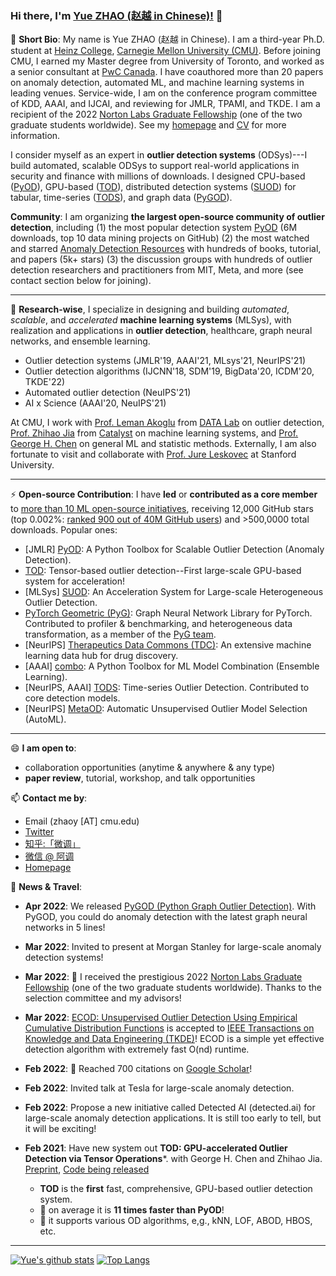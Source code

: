 ### Hi there, I'm [Yue ZHAO (赵越 in Chinese)!](https://www.andrew.cmu.edu/user/yuezhao2/) 👋

🌱 **Short Bio**: My name is Yue ZHAO (赵越 in Chinese). I am a third-year Ph.D. student at [Heinz College](https://www.heinz.cmu.edu/programs/phd-programs/), 
[Carnegie Mellon University (CMU)](https://www.cmu.edu/).
Before joining CMU, I earned my Master degree from University of Toronto, and worked as a senior consultant at [PwC Canada](https://www.pwc.com/ca/en.html). 
I have coauthored more than 20 papers on anomaly detection, automated ML, and machine learning systems in leading venues. 
Service-wide, I am on the conference program committee of KDD, AAAI, and IJCAI, and reviewing for JMLR, TPAMI, and TKDE.
I am a recipient of the 2022 [Norton Labs Graduate Fellowship](https://www.nortonlifelock.com/us/en/careers/graduate-fellowship/) 
(one of the two graduate students worldwide).
See my [homepage](https://www.andrew.cmu.edu/user/yuezhao2/) and [CV](https://www.andrew.cmu.edu/user/yuezhao2/files/ZHAO_YUE_CV.pdf) for more information.

I consider myself as an expert in **outlier detection systems** (ODSys)---I build automated, scalable ODSys to support
real-world applications in security and finance with millions of downloads. 
I designed CPU-based ([PyOD](https://github.com/yzhao062/pyod)), 
GPU-based ([TOD](https://github.com/yzhao062/tod)), 
distributed detection systems ([SUOD](https://github.com/yzhao062/suod)) 
for tabular, time-series ([TODS](https://github.com/datamllab/tods)), 
and graph data ([PyGOD](https://github.com/pygod-team/pygod)).

**Community**: I am organizing **the largest open-source community of outlier detection**, including
(1) the most popular detection system [PyOD](https://github.com/yzhao062/pyod) (6M downloads, top 10 data mining projects on GitHub)
(2) the most watched and starred [Anomaly Detection Resources](https://github.com/yzhao062/anomaly-detection-resources) with hundreds of books, tutorial, and papers (5k+ stars)
(3) the discussion groups with hundreds of outlier detection researchers and practitioners from MIT, Meta, and more (see contact section below for joining).


----


🔭 **Research-wise**, I specialize in designing and building *automated*, *scalable*, and *accelerated* **machine learning systems** (MLSys), 
with realization and applications in **outlier detection**, healthcare, graph neural networks, and ensemble learning.

- Outlier detection systems (JMLR'19, AAAI'21, MLsys'21, NeurIPS'21)
- Outlier detection algorithms (IJCNN'18, SDM'19, BigData'20, ICDM'20, TKDE'22)
- Automated outlier detection (NeuIPS'21)
- AI x Science (AAAI'20, NeuIPS'21)

At CMU, I work with [Prof. Leman Akoglu](http://www.cs.cmu.edu/~lakoglu/) from [DATA Lab](https://datalab.heinz.cmu.edu/) on outlier detection,
[Prof. Zhihao Jia](https://cs.cmu.edu/~zhihaoj2) from [Catalyst](https://catalyst.cs.cmu.edu/) on machine learning systems, 
and [Prof. George H. Chen](http://www.andrew.cmu.edu/user/georgech/) on general ML and statistic methods. 
Externally, I am also fortunate to visit and collaborate with [Prof. Jure Leskovec](https://cs.stanford.edu/~jure/) at Stanford University.

----

⚡  **Open-source Contribution**: I have **led** or **contributed as a core member** to [more than 10 ML open-source initiatives](https://github.com/yzhao062), 
receiving 12,000 GitHub stars (top 0.002%: [ranked 900 out of 40M GitHub users](https://gitstar-ranking.com/yzhao062)) and >500,0000 total downloads.
Popular ones:
* [JMLR] [PyOD](https://github.com/yzhao062/pyod): A Python Toolbox for Scalable Outlier Detection (Anomaly Detection).
* [TOD](https://github.com/yzhao062/pytod): Tensor-based outlier detection--First large-scale GPU-based system for acceleration!
* [MLSys] [SUOD](https://github.com/yzhao062/SUOD): An Acceleration System for Large-scale Heterogeneous Outlier Detection.
* [PyTorch Geometric (PyG)](https://www.pyg.org/): Graph Neural Network Library for PyTorch. Contributed to profiler & benchmarking, and heterogeneous data transformation, as a member of the [PyG team](https://github.com/pyg-team).
* [NeurIPS] [Therapeutics Data Commons (TDC)](https://tdcommons.ai/): An extensive machine learning data hub for drug discovery.
* [AAAI] [combo](https://github.com/yzhao062/combo): A Python Toolbox for ML Model Combination (Ensemble Learning).
* [NeurIPS, AAAI] [TODS](https://github.com/datamllab/tods): Time-series Outlier Detection. Contributed to core detection models.
* [NeurIPS] [MetaOD](https://github.com/yzhao062/metaod): Automatic Unsupervised Outlier Model Selection (AutoML).

----

😄 **I am open to**:

- collaboration opportunities (anytime & anywhere & any type)
- **paper review**, tutorial, workshop, and talk opportunities


📫 **Contact me by**:
- Email (zhaoy [AT] cmu.edu)
- [Twitter](https://twitter.com/yzhao062)
- [知乎:「微调」](https://www.zhihu.com/people/breaknever)
- [微信 @ 阿调](https://www.andrew.cmu.edu/user/yuezhao2/files/ID_breaknever.jpg)
- [Homepage](https://www.andrew.cmu.edu/user/yuezhao2/)


💬 **News & Travel**:


- **Apr 2022**: We released [PyGOD (Python Graph Outlier Detection)](https://github.com/pygod-team/pygod). 
With PyGOD, you could do anomaly detection with the latest graph neural networks in 5 lines!

- **Mar 2022**: Invited to present at Morgan Stanley for large-scale anomaly detection systems!

- **Mar 2022**: &#127881; I received the prestigious 2022 [Norton Labs Graduate Fellowship](https://www.nortonlifelock.com/us/en/research-labs/news/2022-fellowship-winners/) (one of the two graduate students worldwide).
Thanks to the selection committee and my advisors!

- **Mar 2022**: [ECOD: Unsupervised Outlier Detection Using Empirical Cumulative Distribution Functions](https://www.andrew.cmu.edu/user/yuezhao2/papers/22-tkde-ecod.pdf) is accepted to [IEEE Transactions on Knowledge and Data Engineering (TKDE)](https://www.computer.org/csdl/journal/tk)!
ECOD is a simple yet effective detection algorithm with extremely fast O(nd) runtime.

- **Feb 2022**: &#127775; Reached 700 citations on [Google Scholar](https://scholar.google.com/citations?user=zoGDYsoAAAAJ)!

- **Feb 2022**: Invited talk at Tesla for large-scale anomaly detection.

- **Feb 2022**: Propose a new initiative called Detected AI (detected.ai) for large-scale anomaly detection applications. 
It is still too early to tell, but it will be exciting!


- **Feb 2021**: Have new system out **TOD: GPU-accelerated Outlier Detection via Tensor Operations***. with George H. Chen and Zhihao Jia.
[Preprint](https://www.andrew.cmu.edu/user/yuezhao2/papers/21-preprint-tod.pdf), [Code being released](https://github.com/yzhao062/pytod)

  - **TOD** is the **first** fast, comprehensive, GPU-based outlier detection system. 
  - &#127775; on average it is **11 times faster than PyOD**!
  - &#127775; it supports various OD algorithms, e,g., kNN, LOF, ABOD, HBOS, etc.


----

[![Yue's github stats](https://github-readme-stats.vercel.app/api?username=yzhao062&theme=material-palenight&count_private=true&hide=contribs)](https://github.com/anuraghazra/github-readme-stats)
[![Top Langs](https://github-readme-stats.vercel.app/api/top-langs/?username=yzhao062&theme=material-palenight&hide=Jupyter&layout=compact)](https://github.com/anuraghazra/github-readme-stats)

<!--
**yzhao062/yzhao062** is a ✨ _special_ ✨ repository because its `README.md` (this file) appears on your GitHub profile.

Here are some ideas to get you started:

- 🔭 I’m currently working on ...
- 🌱 I’m currently learning ...
- 👯 I’m looking to collaborate on ...
- 🤔 I’m looking for help with ...
- 💬 Ask me about ...
- 📫 How to reach me: ...
- 😄 Pronouns: ...
- ⚡ Fun fact: ...

I am the author/core developer of various machine learning tools and systems with more than millions of downloads. 
-->
